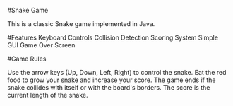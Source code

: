 #Snake Game

This is a classic Snake game implemented in Java.

#Features
Keyboard Controls
Collision Detection
Scoring System
Simple GUI
Game Over Screen

#Game Rules

Use the arrow keys (Up, Down, Left, Right) to control the snake.
Eat the red food to grow your snake and increase your score.
The game ends if the snake collides with itself or with the board's borders.
The score is the current length of the snake.

